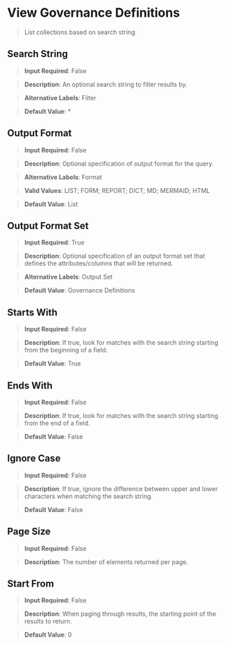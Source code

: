# View Governance Definitions
>	List collections based on search string.

## Search String
>	**Input Required**: False

>	**Description**: An optional search string to filter results by.

>	**Alternative Labels**: Filter

>	**Default Value**: *


## Output Format
>	**Input Required**: False

>	**Description**: Optional specification of output format for the query.

>	**Alternative Labels**: Format

>	**Valid Values**: LIST; FORM; REPORT; DICT; MD; MERMAID; HTML

>	**Default Value**: List


## Output Format Set
>	**Input Required**: True

>	**Description**: Optional specification of an output format set that defines the attributes/columns that will be returned.

>	**Alternative Labels**: Output Set

>	**Default Value**: Governance Definitions


## Starts With
>	**Input Required**: False

>	**Description**: If true, look for matches with the search string starting from the beginning of  a field.

>	**Default Value**: True


## Ends With
>	**Input Required**: False

>	**Description**: If true, look for matches with the search string starting from the end of  a field.

>	**Default Value**: False


## Ignore Case
>	**Input Required**: False

>	**Description**: If true, ignore the difference between upper and lower characters when matching the search string.

>	**Default Value**: False


## Page Size
>	**Input Required**: False

>	**Description**: The number of elements returned per page.


## Start From
>	**Input Required**: False

>	**Description**: When paging through results, the starting point of the results to return.

>	**Default Value**: 0

